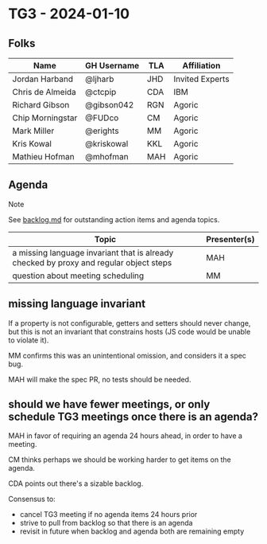 # TG3 - 2024-01-10

## Folks

| Name             | GH Username     | TLA | Affiliation     |
| ---------------- | --------------- | --- | --------------- |
| Jordan Harband   | @ljharb         | JHD | Invited Experts |
| Chris de Almeida | @ctcpip         | CDA | IBM             |
| Richard Gibson   | @gibson042      | RGN | Agoric          |
| Chip Morningstar | @FUDco          | CM  | Agoric          |
| Mark Miller      | @erights        | MM  | Agoric          |
| Kris Kowal       | @kriskowal      | KKL | Agoric          |
| Mathieu Hofman   | @mhofman        | MAH | Agoric          |

## Agenda

> [!NOTE]
> See [backlog.md](/meetings/notes/backlog.md) for outstanding action items and agenda topics.

| Topic                                                                                                                                                                                                                                 | Presenter(s)   |
| ------------------------------------------------------------------------------------------------------------------------------------------------------------------------------------------------------------------------------------- | -------------- |
| a missing language invariant that is already checked by proxy and regular object steps | MAH |
| question about meeting scheduling | MM |

## missing language invariant

If a property is not configurable, getters and setters should never change, but this is not an invariant that constrains hosts (JS code would be unable to violate it).

MM confirms this was an unintentional omission, and considers it a spec bug.

MAH will make the spec PR, no tests should be needed.

## should we have fewer meetings, or only schedule TG3 meetings once there is an agenda?

MAH in favor of requiring an agenda 24 hours ahead, in order to have a meeting.

CM thinks perhaps we should be working harder to get items on the agenda.

CDA points out there's a sizable backlog.

Consensus to:

- cancel TG3 meeting if no agenda items 24 hours prior
- strive to pull from backlog so that there is an agenda
- revisit in future when backlog and agenda both are remaining empty
